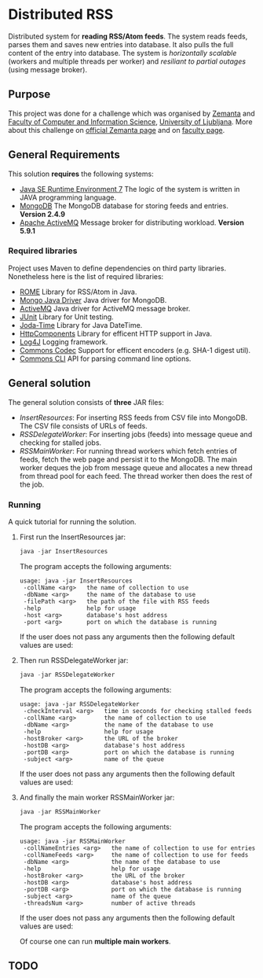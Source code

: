 # Distributed RSS
Distributed system for **reading RSS/Atom feeds**. The system reads feeds, parses them and saves new entries into database. It also pulls the full content of the entry into database. The system is *horizontally scalable* (workers and multiple threads per worker) and *resiliant to partial outages* (using message broker).

## Purpose
This project was done for a challenge which was organised by [Zemanta](http://www.zemanta.com) and [Faculty of Computer and Information Science](http://www.fri.uni-lj.si/en/), [University of Ljubljana](http://www.uni-lj.si/eng/). More about this challenge on [official Zemanta page](http://www.zemanta.com/blog/zemantas-programming-challenge-2014-zemantin-programerski-izziv-2014/) and on [faculty page](http://www.fri.uni-lj.si/si/raziskave/studentski_izzivi/zemantin_izziv/).

## General Requirements
This solution **requires** the following systems:
* [Java SE Runtime Environment 7](http://www.oracle.com/technetwork/java/javase/downloads/jre7-downloads-1880261.html)
 The logic of the system is written in JAVA programming language.
* [MongoDB](http://www.mongodb.org/)
 The MongoDB database for storing feeds and entries. **Version 2.4.9**
* [Apache ActiveMQ](http://activemq.apache.org/)
 Message broker for distributing workload. **Version 5.9.1**

### Required libraries
Project uses Maven to define dependencies on third party libraries. Nonetheless here is the list of required libraries:

* [ROME](http://rometools.github.io/rome/)
Library for RSS/Atom in Java.
* [Mongo Java Driver](http://docs.mongodb.org/ecosystem/drivers/java/)
Java driver for MongoDB.
* [ActiveMQ](http://activemq.apache.org/)
Java driver for ActiveMQ message broker.
* [JUnit](http://junit.org/)
Library for Unit testing.
* [Joda-Time](http://www.joda.org/joda-time/)
Library for Java DateTime.
* [HttpComponents](http://hc.apache.org/httpcomponents-client-ga/)
Library for efficent HTTP support in Java.
* [Log4J](http://logging.apache.org/log4j/2.x/)
Logging framework.
* [Commons Codec](http://commons.apache.org/proper/commons-codec/)
Support for efficent encoders (e.g. SHA-1 digest util).
* [Commons CLI](http://commons.apache.org/proper/commons-cli/)
API for parsing command line options.

## General solution
The general solution consists of **three** JAR files:
* *InsertResources*: For inserting RSS feeds from CSV file into MongoDB. The CSV file consists of URLs of feeds.
* *RSSDelegateWorker*: For inserting jobs (feeds) into message queue and checking for stalled jobs.
* *RSSMainWorker*: For running thread workers which fetch entries of feeds, fetch the web page and persist it to the MongoDB. The main worker deques the job from message queue and allocates a new thread from thread pool for each feed. The thread worker then does the rest of the job.

### Running
A quick tutorial for running the solution.

1. First run the InsertResources jar:
   ```java
   java -jar InsertResources
   ```

   The program accepts the following arguments:
   ```
   usage: java -jar InsertResources
    -collName <arg>   the name of collection to use
    -dbName <arg>     the name of the database to use
    -filePath <arg>   the path of the file with RSS feeds
    -help             help for usage
    -host <arg>       database's host address
    -port <arg>       port on which the database is running
   ```
   
   If the user does not pass any arguments then the following default values are used:
   

2. Then run RSSDelegateWorker jar:
   ```java
   java -jar RSSDelegateWorker
   ```

   The program accepts the following arguments:
   ```
   usage: java -jar RSSDelegateWorker
    -checkInterval <arg>   time in seconds for checking stalled feeds
    -collName <arg>        the name of collection to use
    -dbName <arg>          the name of the database to use
    -help                  help for usage
    -hostBroker <arg>      the URL of the broker
    -hostDB <arg>          database's host address
    -portDB <arg>          port on which the database is running
    -subject <arg>         name of the queue
   ```
   
   If the user does not pass any arguments then the following default values are used:

3. And finally the main worker RSSMainWorker jar:
   ```java
   java -jar RSSMainWorker
   ```

   The program accepts the following arguments:
   ```
   usage: java -jar RSSMainWorker
    -collNameEntries <arg>   the name of collection to use for entries
    -collNameFeeds <arg>     the name of collection to use for feeds
    -dbName <arg>            the name of the database to use
    -help                    help for usage
    -hostBroker <arg>        the URL of the broker
    -hostDB <arg>            database's host address
    -portDB <arg>            port on which the database is running
    -subject <arg>           name of the queue
    -threadsNum <arg>        number of active threads
   ```
   
   If the user does not pass any arguments then the following default values are used:
   
   Of course one can run **multiple main workers**.
   
## TODO


